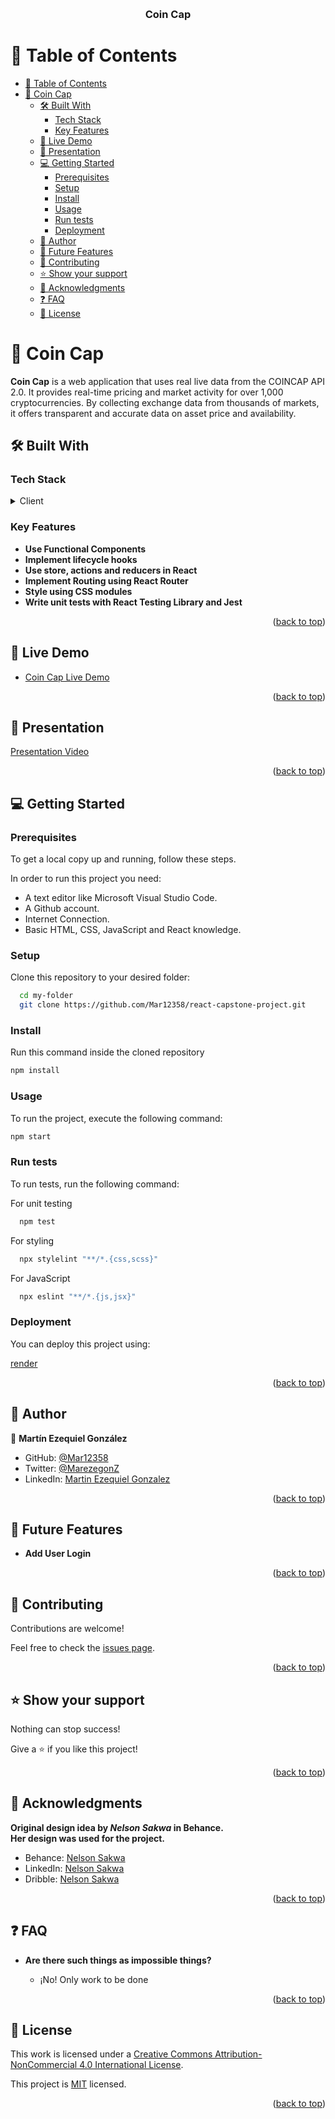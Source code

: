 <a name="readme-top"></a>

<div align="center">
  
  <br/>

  <h3><b>Coin Cap</b></h3>

</div>

<!-- TABLE OF CONTENTS -->

# 📗 Table of Contents

- [📗 Table of Contents](#-table-of-contents)
- [📖 Coin Cap ](#-coin-cap-)
  - [🛠 Built With ](#-built-with-)
    - [Tech Stack ](#tech-stack-)
    - [Key Features ](#key-features-)
  - [🚀 Live Demo ](#-live-demo-)
  - [🚀 Presentation ](#-presentation-)
  - [💻 Getting Started ](#-getting-started-)
    - [Prerequisites](#prerequisites)
    - [Setup](#setup)
    - [Install](#install)
    - [Usage](#usage)
    - [Run tests](#run-tests)
    - [Deployment](#deployment)
  - [👥 Author ](#-author-)
  - [🔭 Future Features ](#-future-features-)
  - [🤝 Contributing ](#-contributing-)
  - [⭐️ Show your support ](#️-show-your-support-)
  - [🙏 Acknowledgments ](#-acknowledgments-)
  - [❓ FAQ ](#-faq-)
  - [📝 License ](#-license-)

<!-- PROJECT DESCRIPTION -->

# 📖 Coin Cap <a name="about-project"></a>

<!-- > Describe your project in 1 or 2 sentences. -->

**Coin Cap** is a web application that uses real live data from the COINCAP API 2.0. It provides real-time pricing and market activity for over 1,000 cryptocurrencies. By collecting exchange data from thousands of markets, it offers transparent and accurate data on asset price and availability.

## 🛠 Built With <a name="built-with"></a>

### Tech Stack <a name="tech-stack"></a>

<!-- > Describe the tech stack and include only the relevant sections that apply to your project. -->

<details>
  <summary>Client</summary>
  <ul>
    <li><a href="https://react.dev/">ReactJS</a></li>
    <li><a href="#">CSS</a></li>
  </ul>
</details>

<!-- Features -->

### Key Features <a name="key-features"></a>

- **Use Functional Components**
- **Implement lifecycle hooks**
- **Use store, actions and reducers in React**
- **Implement Routing using React Router**
- **Style using CSS modules**
- **Write unit tests with React Testing Library and Jest**

<!-- > Describe between 1-3 key features of the application. -->

<p align="right">(<a href="#readme-top">back to top</a>)</p>

<!-- LIVE DEMO -->

## 🚀 Live Demo <a name="live-demo"></a>

<!-- > Add a link to your deployed project. -->

- <a href="https://coincapstone.onrender.com/">Coin Cap Live Demo</a>

<p align="right">(<a href="#readme-top">back to top</a>)</p>

## 🚀 Presentation <a name="presentation"></a>

<a href="https://www.loom.com/share/3d17c8cd04a242e0a639e633fc6d406c?sid=fc42de1a-aa4a-464a-8735-9931814690cf">Presentation Video</a>

<p align="right">(<a href="#readme-top">back to top</a>)</p>

<!-- GETTING STARTED -->

## 💻 Getting Started <a name="getting-started"></a>

<!-- > Describe how a new developer could make use of your project. -->

### Prerequisites

To get a local copy up and running, follow these steps.

In order to run this project you need:

- A text editor like Microsoft Visual Studio Code.
- A Github account.
- Internet Connection.
- Basic HTML, CSS, JavaScript and React knowledge.

### Setup

Clone this repository to your desired folder:

```sh
  cd my-folder
  git clone https://github.com/Mar12358/react-capstone-project.git
```

### Install

Run this command inside the cloned repository

```sh
npm install
```

### Usage

To run the project, execute the following command:

```sh
npm start
```

### Run tests

To run tests, run the following command:

For unit testing

```sh
  npm test
```

For styling

```sh
  npx stylelint "**/*.{css,scss}"
```

For JavaScript

```sh
  npx eslint "**/*.{js,jsx}"
```

### Deployment

You can deploy this project using:

<a href="https://render.com">render</a>

<p align="right">(<a href="#readme-top">back to top</a>)</p>

<!-- AUTHORS -->

## 👥 Author <a name="authors"></a>

<!-- > Mention all of the collaborators of this project. -->

👤 **Martín Ezequiel González**

- GitHub: [@Mar12358](https://github.com/Mar12358)
- Twitter: [@MarezegonZ](https://twitter.com/MarezegonZ)
- LinkedIn: [Martin Ezequiel Gonzalez](https://www.linkedin.com/in/martin-ezequiel-gonzalez-30a413260/)

<p align="right">(<a href="#readme-top">back to top</a>)</p>

## 🔭 Future Features <a name="future-features"></a>

- **Add User Login**

<!-- > Mention future features. -->

<p align="right">(<a href="#readme-top">back to top</a>)</p>

<!-- CONTRIBUTING -->


## 🤝 Contributing <a name="contributing"></a>

Contributions are welcome!

Feel free to check the [issues page](https://github.com/Mar12358/math-magicians/issues).

<p align="right">(<a href="#readme-top">back to top</a>)</p>

## ⭐️ Show your support <a name="support"></a>
Nothing can stop success!

Give a ⭐️ if you like this project!

<p align="right">(<a href="#readme-top">back to top</a>)</p>

## 🙏 Acknowledgments <a name="acknowledgements"></a>
**Original design idea by ***Nelson Sakwa*** in Behance.** <br>
**Her design was used for the project.**
- Behance: [Nelson Sakwa](https://www.behance.net/sakwadesignstudio)
- LinkedIn: [Nelson Sakwa](https://www.linkedin.com/in/nelson-sakwa-73581435/?originalSubdomain=ke/)
- Dribble: [Nelson Sakwa](https://dribbble.com/nelsonbreeza)

<p align="right">(<a href="#readme-top">back to top</a>)</p>

## ❓ FAQ <a name="faq"></a>


- **Are there such things as impossible things?**

  - ¡No! Only work to be done


<p align="right">(<a href="#readme-top">back to top</a>)</p>

## 📝 License <a name="license"></a>

This work is licensed under a <a rel="license" href="http://creativecommons.org/licenses/by-nc/4.0/">Creative Commons Attribution-NonCommercial 4.0 International License</a>.

This project is [MIT](./LICENSE.md) licensed.


<p align="right">(<a href="#readme-top">back to top</a>)</p>

